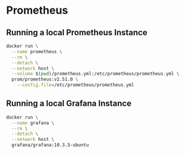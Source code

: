 # Prometheus

## Running a local Prometheus Instance

```bash
docker run \
  --name prometheus \
  --rm \
  --detach \
  --network host \
  --volume $(pwd)/prometheus.yml:/etc/prometheus/prometheus.yml \
  prom/prometheus:v2.51.0 \
    --config.file=/etc/prometheus/prometheus.yml
```

## Running a local Grafana Instance

```bash
docker run \
  --name grafana \
  --rm \
  --detach \
  --network host \
  grafana/grafana:10.3.5-ubuntu
```
